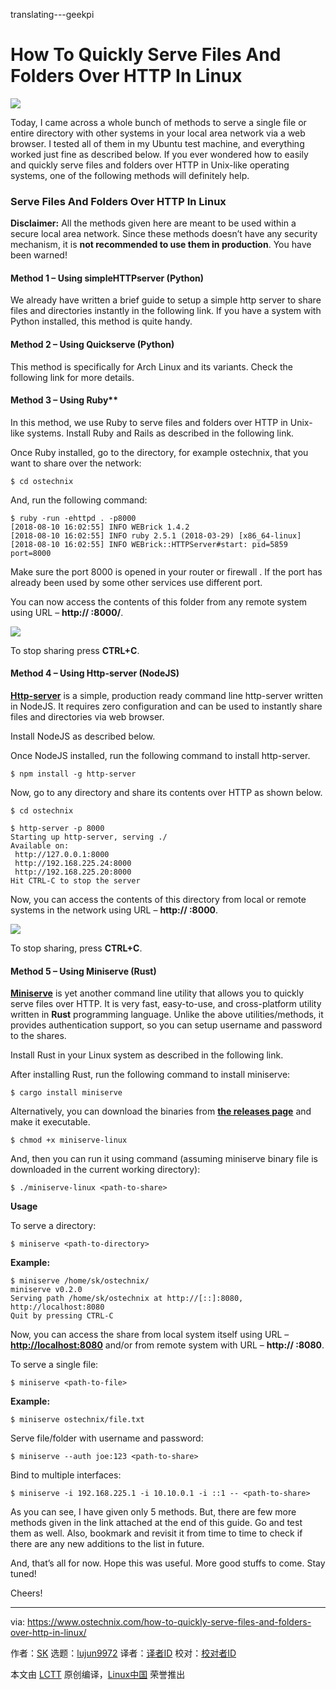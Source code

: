 translating---geekpi

How To Quickly Serve Files And Folders Over HTTP In Linux
======

![](https://www.ostechnix.com/wp-content/uploads/2018/08/http-720x340.png)

Today, I came across a whole bunch of methods to serve a single file or entire directory with other systems in your local area network via a web browser. I tested all of them in my Ubuntu test machine, and everything worked just fine as described below. If you ever wondered how to easily and quickly serve files and folders over HTTP in Unix-like operating systems, one of the following methods will definitely help.

### Serve Files And Folders Over HTTP In Linux

**Disclaimer:** All the methods given here are meant to be used within a secure local area network. Since these methods doesn’t have any security mechanism, it is **not recommended to use them in production**. You have been warned!

#### Method 1 – Using simpleHTTPserver (Python)

We already have written a brief guide to setup a simple http server to share files and directories instantly in the following link. If you have a system with Python installed, this method is quite handy.

#### Method 2 – Using Quickserve (Python)

This method is specifically for Arch Linux and its variants. Check the following link for more details.

#### Method 3 – Using Ruby**

In this method, we use Ruby to serve files and folders over HTTP in Unix-like systems. Install Ruby and Rails as described in the following link.

Once Ruby installed, go to the directory, for example ostechnix, that you want to share over the network:
```
$ cd ostechnix

```

And, run the following command:
```
$ ruby -run -ehttpd . -p8000
[2018-08-10 16:02:55] INFO WEBrick 1.4.2
[2018-08-10 16:02:55] INFO ruby 2.5.1 (2018-03-29) [x86_64-linux]
[2018-08-10 16:02:55] INFO WEBrick::HTTPServer#start: pid=5859 port=8000

```

Make sure the port 8000 is opened in your router or firewall . If the port has already been used by some other services use different port.

You can now access the contents of this folder from any remote system using URL – **http:// <IP-address>:8000/**.

![](https://www.ostechnix.com/wp-content/uploads/2018/08/ruby-http-server.png)

To stop sharing press **CTRL+C**.

#### Method 4 – Using Http-server (NodeJS)

[**Http-server**][1] is a simple, production ready command line http-server written in NodeJS. It requires zero configuration and can be used to instantly share files and directories via web browser.

Install NodeJS as described below.

Once NodeJS installed, run the following command to install http-server.
```
$ npm install -g http-server

```

Now, go to any directory and share its contents over HTTP as shown below.
```
$ cd ostechnix

$ http-server -p 8000
Starting up http-server, serving ./
Available on:
 http://127.0.0.1:8000
 http://192.168.225.24:8000
 http://192.168.225.20:8000
Hit CTRL-C to stop the server

```

Now, you can access the contents of this directory from local or remote systems in the network using URL – **http:// <ip-address>:8000**.

![](http://www.ostechnix.com/wp-content/uploads/2018/08/nodejs-http-server.png)

To stop sharing, press **CTRL+C**.

#### Method 5 – Using Miniserve (Rust)

[**Miniserve**][2] is yet another command line utility that allows you to quickly serve files over HTTP. It is very fast, easy-to-use, and cross-platform utility written in **Rust** programming language. Unlike the above utilities/methods, it provides authentication support, so you can setup username and password to the shares.

Install Rust in your Linux system as described in the following link.

After installing Rust, run the following command to install miniserve:
```
$ cargo install miniserve

```

Alternatively, you can download the binaries from [**the releases page**][3] and make it executable.
```
$ chmod +x miniserve-linux

```

And, then you can run it using command (assuming miniserve binary file is downloaded in the current working directory):
```
$ ./miniserve-linux <path-to-share>

```

**Usage**

To serve a directory:
```
$ miniserve <path-to-directory>

```

**Example:**
```
$ miniserve /home/sk/ostechnix/
miniserve v0.2.0
Serving path /home/sk/ostechnix at http://[::]:8080, http://localhost:8080
Quit by pressing CTRL-C

```

Now, you can access the share from local system itself using URL – **<http://localhost:8080>** and/or from remote system with URL – **http:// <ip-address>:8080**.

To serve a single file:
```
$ miniserve <path-to-file>

```

**Example:**
```
$ miniserve ostechnix/file.txt

```

Serve file/folder with username and password:
```
$ miniserve --auth joe:123 <path-to-share>

```

Bind to multiple interfaces:
```
$ miniserve -i 192.168.225.1 -i 10.10.0.1 -i ::1 -- <path-to-share>

```

As you can see, I have given only 5 methods. But, there are few more methods given in the link attached at the end of this guide. Go and test them as well. Also, bookmark and revisit it from time to time to check if there are any new additions to the list in future.

And, that’s all for now. Hope this was useful. More good stuffs to come. Stay tuned!

Cheers!



--------------------------------------------------------------------------------

via: https://www.ostechnix.com/how-to-quickly-serve-files-and-folders-over-http-in-linux/

作者：[SK][a]
选题：[lujun9972](https://github.com/lujun9972)
译者：[译者ID](https://github.com/译者ID)
校对：[校对者ID](https://github.com/校对者ID)

本文由 [LCTT](https://github.com/LCTT/TranslateProject) 原创编译，[Linux中国](https://linux.cn/) 荣誉推出

[a]:https://www.ostechnix.com/author/sk/
[1]:https://www.npmjs.com/package/http-server
[2]:https://github.com/svenstaro/miniserve
[3]:https://github.com/svenstaro/miniserve/releases
